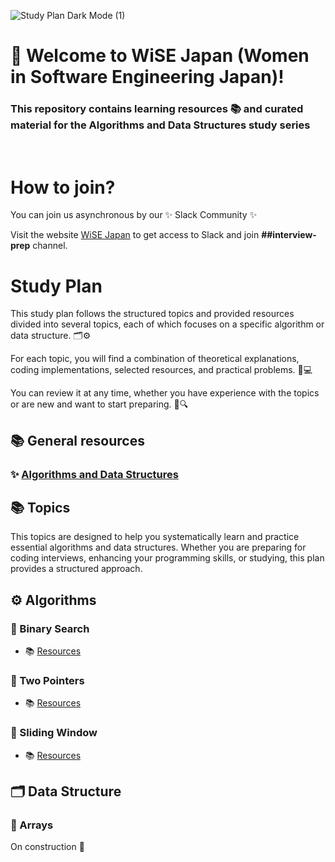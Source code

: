 ![Study Plan Dark Mode (1)](https://github.com/WomenInSoftwareEngineeringJP/algorithms-data-structures/assets/77953414/fc11bfdf-71d1-47b4-bc25-08c79d6ae038)
# 👋 Welcome to WiSE Japan (Women in Software Engineering Japan)!

### This repository contains learning resources 📚 and curated material for the **Algorithms and Data Structures** study series
<br />

# How to join?
You can join us asynchronous by our ✨ Slack Community ✨

Visit the website [WiSE Japan](https://womeninsoftware.jp/) to get access to Slack and join **##interview-prep** channel.
<br />

# Study Plan
This study plan follows the structured topics and provided resources divided into several topics, each of which focuses on a specific algorithm or data structure. 🗂️⚙️
<br />

For each topic, you will find a combination of theoretical explanations, coding implementations, selected resources, and practical problems. 📝💻
<br />

You can review it at any time, whether you have experience with the topics or are new and want to start preparing. 🔄🔍

## 📚 General resources

### ✨ [Algorithms and Data Structures](algorithms-dt.md)

## 📚 Topics
This topics are designed to help you systematically learn and practice essential algorithms and data structures. Whether you are preparing for coding interviews, enhancing your programming skills, or studying, this plan provides a structured approach.

## ⚙️ Algorithms

### 📌 Binary Search
* 📚 [Resources](binary-search.md)

### 📌 Two Pointers
* 📚 [Resources](two-pointers-part-1.md)

### 📌 Sliding Window
* 📚 [Resources](slinding-window.md)

## 🗂️ Data Structure

### 📌 Arrays
On construction 🚧
